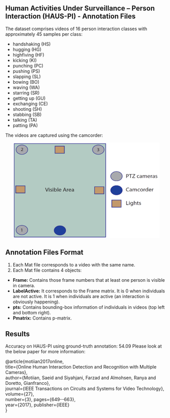 ## Human Activities Under Surveillance – Person Interaction (HAUS-PI) - Annotation Files

The dataset comprises videos of 16 person interaction classes with approximately 45 samples per class: 

* handshaking (HS)
* hugging (HG)
* highfiving (HF)
* kicking (KI)
* punching (PC)
* pushing (PS)
* slapping (SL)
* bowing (BO)
* waving (WA)
* starring (SR)
* getting up (GU)
* exchanging (CE)
* shooting (SH)
* stabbing (SB)
* talking (TA)
* patting (PA)

The videos are captured using the camcorder:
<p align="center">
  <img width="460" height="300" src="https://github.com/samotiian/HAUS/blob/master/images/Site.png">
</p>

 ## Annotation Files Format
1. Each Mat file corresponds to a video with the same name.
2. Each Mat file contains 4 objects:
* <b>Frame:</b> Contains those frame numbers that at least one person is visible in camera.
* <b>LabelActive:</b> It corresponds to the Frame matrix. It is 0 when individuals are not active. It is 1 when individuals are active 
(an interaction is obviously happening).
* <b>pts:</b> Contains bounding-box information of individuals in videos (top left and bottom right). 
* <b>Pmatrix:</b> Contains p-matrix.

## Results

Accuracy on HAUS-PI using ground-truth annotation: 54.09
Please look at the below paper for more information:

@article{motiian2017online,<br />
  title={Online Human Interaction Detection and Recognition with Multiple Cameras},<br />
  author={Motiian, Saeid and Siyahjani, Farzad and Almohsen, Ranya and Doretto, Gianfranco},<br />
  journal={IEEE Transactions on Circuits and Systems for Video Technology},<br />
  volume={27},<br />
  number={3},  pages={649--663},<br />
  year={2017},  publisher={IEEE}<br />
}

